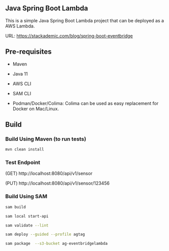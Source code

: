 ## Java Spring Boot Lambda

This is a simple Java Spring Boot Lambda project that can be deployed as a AWS Lambda.

URL: https://stackademic.com/blog/spring-boot-eventbridge

## Pre-requisites
- Maven

- Java 11

- AWS CLI

- SAM CLI

- Podman/Docker/Colima: Colima can be used as easy replacement for Docker on Mac/Linux.

## Build

### Build Using Maven (to run tests)

```bash
mvn clean install
```

### Test Endpoint
(GET) http://localhost:8080/api/v1/sensor

(PUT) http://localhost:8080/api/v1/sensor/123456

### Build Using SAM

```bash
sam build
```
```bash
sam local start-api
```

```bash
sam validate --lint
```

```bash
sam deploy --guided --profile agtag
```

```bash
sam package  --s3-bucket ag-eventbridgelambda
```

